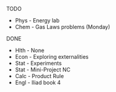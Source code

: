 TODO
- Phys - Energy lab
- Chem - Gas Laws problems (Monday)

DONE
- Hlth - None
- Econ - Exploring externalities
- Stat - Experiments
- Stat - Mini-Project NC
- Calc - Product Rule
- Engl - Iliad book 4


